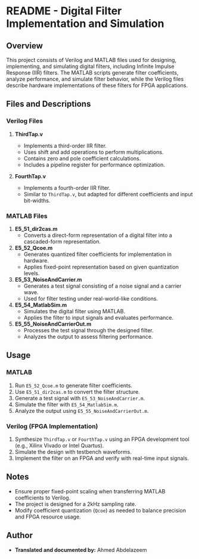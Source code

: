 # README - Digital Filter Implementation and Simulation

## Overview

This project consists of Verilog and MATLAB files used for designing, implementing, and simulating digital filters, including Infinite Impulse Response (IIR) filters. The MATLAB scripts generate filter coefficients, analyze performance, and simulate filter behavior, while the Verilog files describe hardware implementations of these filters for FPGA applications.

## Files and Descriptions

### Verilog Files

1. **ThirdTap.v**

   - Implements a third-order IIR filter.
   - Uses shift and add operations to perform multiplications.
   - Contains zero and pole coefficient calculations.
   - Includes a pipeline register for performance optimization.

2. **FourthTap.v**

   - Implements a fourth-order IIR filter.
   - Similar to `ThirdTap.v`, but adapted for different coefficients and input bit-widths.

### MATLAB Files

1. **E5\_51\_dir2cas.m**
   - Converts a direct-form representation of a digital filter into a cascaded-form representation.
2. **E5\_52\_Qcoe.m**
   - Generates quantized filter coefficients for implementation in hardware.
   - Applies fixed-point representation based on given quantization levels.
3. **E5\_53\_NoiseAndCarrier.m**
   - Generates a test signal consisting of a noise signal and a carrier wave.
   - Used for filter testing under real-world-like conditions.
4. **E5\_54\_MatlabSim.m**
   - Simulates the digital filter using MATLAB.
   - Applies the filter to input signals and evaluates performance.
5. **E5\_55\_NoiseAndCarrierOut.m**
   - Processes the test signal through the designed filter.
   - Analyzes the output to assess filtering performance.

## Usage

### MATLAB

1. Run `E5_52_Qcoe.m` to generate filter coefficients.
2. Use `E5_51_dir2cas.m` to convert the filter structure.
3. Generate a test signal with `E5_53_NoiseAndCarrier.m`.
4. Simulate the filter with `E5_54_MatlabSim.m`.
5. Analyze the output using `E5_55_NoiseAndCarrierOut.m`.

### Verilog (FPGA Implementation)

1. Synthesize `ThirdTap.v` or `FourthTap.v` using an FPGA development tool (e.g., Xilinx Vivado or Intel Quartus).
2. Simulate the design with testbench waveforms.
3. Implement the filter on an FPGA and verify with real-time input signals.

## Notes

- Ensure proper fixed-point scaling when transferring MATLAB coefficients to Verilog.
- The project is designed for a 2kHz sampling rate.
- Modify coefficient quantization (`Qcoe`) as needed to balance precision and FPGA resource usage.

## Author

- **Translated and documented by:** Ahmed Abdelazeem

